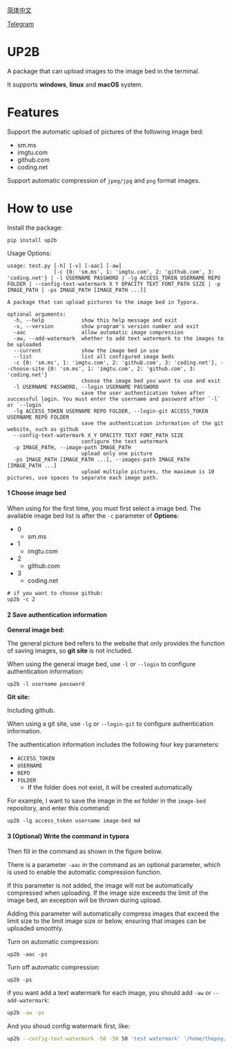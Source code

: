 [简体中文](https://github.com/thep0y/up2b/blob/main/README.zh_CN.md)

[Telegram](https://t.me/py_up2b)

# UP2B

A package that can upload images to the image bed in the terminal.

It supports **windows**, **linux** and **macOS** system. 

# Features

Support the automatic upload of pictures of the following image bed:

- sm.ms
- imgtu.com
- github.com
- coding.net

Support automatic compression of `jpeg/jpg` and `png` format images.

# How to use

Install the package:

```shell
pip install up2b
```

Usage Options:

```
usage: test.py [-h] [-v] [-aac] [-aw]
               [-c {0: 'sm.ms', 1: 'imgtu.com', 2: 'github.com', 3: 'coding.net'} | -l USERNAME PASSWORD | -lg ACCESS_TOKEN USERNAME REPO FOLDER | --config-text-watermark X Y OPACITY TEXT FONT_PATH SIZE | -p IMAGE_PATH | -ps IMAGE_PATH [IMAGE_PATH ...]]

A package that can upload pictures to the image bed in Typora.

optional arguments:
  -h, --help            show this help message and exit
  -v, --version         show program's version number and exit
  -aac                  allow automatic image compression
  -aw, --add-watermark  whether to add text watermark to the images to be uploaded
  --current             show the image bed in use
  --list                list all configured image beds
  -c {0: 'sm.ms', 1: 'imgtu.com', 2: 'github.com', 3: 'coding.net'}, --choose-site {0: 'sm.ms', 1: 'imgtu.com', 2: 'github.com', 3: 'coding.net'}
                        choose the image bed you want to use and exit
  -l USERNAME PASSWORD, --login USERNAME PASSWORD
                        save the user authentication token after successful login. You must enter the username and password after `-l` or `--login`
  -lg ACCESS_TOKEN USERNAME REPO FOLDER, --login-git ACCESS_TOKEN USERNAME REPO FOLDER
                        save the authentication information of the git website, such as github
  --config-text-watermark X Y OPACITY TEXT FONT_PATH SIZE
                        configure the text watermark
  -p IMAGE_PATH, --image-path IMAGE_PATH
                        upload only one picture
  -ps IMAGE_PATH [IMAGE_PATH ...], --images-path IMAGE_PATH [IMAGE_PATH ...]
                        upload multiple pictures, the maximum is 10 pictures, use spaces to separate each image path.
```
####  1 Choose image bed

When using for the first time, you must first select a image bed. The available image bed list is after the `-c` parameter of **Options**:

- 0
  - sm.ms
- 1
  - imgtu.com
- 2
  - github.com
- 3
  - coding.net


```shell
# if you want to choose github:
up2b -c 2
```
#### 2 Save authentication information

**General image bed:**

The general picture bed refers to the website that only provides the function of saving images, so **git site** is not included.

When using the general image bed, use `-l` or `--login` to configure authentication information:

```shell
up2b -l username password
```
**Git site:**

Including github.

When using a git site, use `-lg` or `--login-git` to configure authentication information.

The authentication information includes the following four key parameters:

- `ACCESS_TOKEN`
- `USERNAME` 
- `REPO` 
- `FOLDER`
  - If the folder does not exist, it will be created automatically

For example, I want to save the image in the `md` folder in the `image-bed` repository, and enter this command:

```shell
up2b -lg access_token username image-bed md
```

#### 3 (Optional) Write the command in typora

Then fill in the command as shown in the figure below.

There is a parameter `-aac` in the command as an optional parameter, which is used to enable the automatic compression function. 

If this parameter is not added, the image will not be automatically compressed when uploading. If the image size exceeds the limit of the image bed, an exception will be thrown during upload.

Adding this parameter will automatically compress images that exceed the limit size to the limit image size or below, ensuring that images can be uploaded smoothly. 

Turn on automatic compression:

```shell
up2b -aac -ps
```

Turn off automatic compression:

```shell
up2b -ps
```

if you want add a text watermark for each image, you should add `-aw` or `--add-watermark`:

```bash
up2b -aw -ps
```

And you shoud config watermark first, like:

```bash
up2b --config-text-watermark -50 -50 50 'test watermark' '/home/thepoy/.local/share/fonts/simkai.ttf' 48
```
